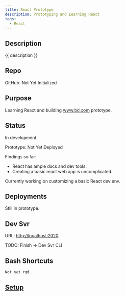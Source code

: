```yaml
---
title: React Prototype
description: Prototyping and Learning React
tags: 
  - React
---
```


## Description

{{ description }}

## Repo

GitHub: Not Yet Initialized

## Purpose

Learning React and building www.bd.com prototype.  

## Status

In development.

Prototype: Not Yet Deployed

Findings so far:

- React has ample docs and dev tools.  
- Creating a basic react web app is uncomplicated.

Currently working on customizing a basic React dev env.

## Deployments

Still in prototype.

## Dev Svr 

URL: [http://localhost:2020](http://localhost:2020)

 TODO: Finish -> Dev Svr CLI

## Bash Shortcuts

```txt
Not yet rqd.
```

<div class="ab-buttons">
    <div class="item-00 box1"><h2><a href="setup/"><p>Setup</p></a></h2></div>
</div>

